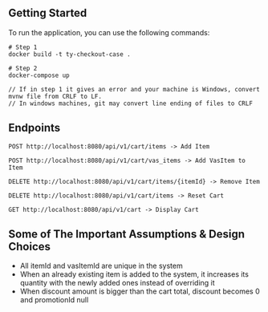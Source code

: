 ## Getting Started

To run the application, you can use the following commands:

```
# Step 1
docker build -t ty-checkout-case .

# Step 2
docker-compose up

// If in step 1 it gives an error and your machine is Windows, convert mvnw file from CRLF to LF. 
// In windows machines, git may convert line ending of files to CRLF
```

## Endpoints
```
POST http://localhost:8080/api/v1/cart/items -> Add Item
```
```
POST http://localhost:8080/api/v1/cart/vas_items -> Add VasItem to Item
```
```
DELETE http://localhost:8080/api/v1/cart/items/{itemId} -> Remove Item
```
```
DELETE http://localhost:8080/api/v1/cart/items -> Reset Cart
```
```
GET http://localhost:8080/api/v1/cart -> Display Cart
```

## Some of The Important Assumptions & Design Choices

- All itemId and vasItemId are unique in the system
- When an already existing item is added to the system, it increases its quantity with the newly added ones instead of overriding it
- When discount amount is bigger than the cart total, discount becomes 0 and promotionId null
